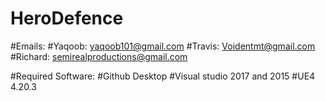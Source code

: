 # HeroDefence

#Emails: 
#Yaqoob: yaqoob101@gmail.com
#Travis: Voidentmt@gmail.com
#Richard: semirealproductions@gmail.com

#Required Software:
#Github Desktop
#Visual studio 2017 and 2015
#UE4 4.20.3
